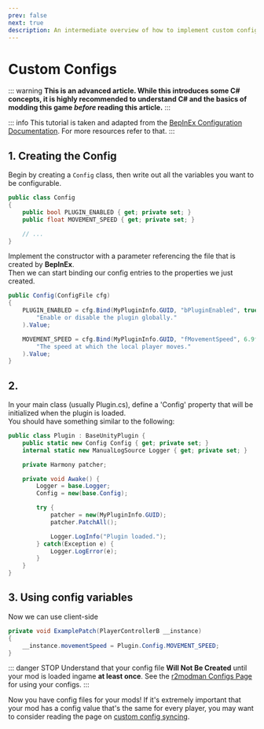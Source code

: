 ```yaml
---
prev: false
next: true
description: An intermediate overview of how to implement custom configs for your Lethal Company mods.
---
```


# Custom Configs

::: warning
**This is an advanced article. While this introduces some C# concepts, it is highly recommended to understand C# and the basics of modding this game <i>before</i> reading this article.**
:::

::: info
This tutorial is taken and adapted from the [BepInEx Configuration Documentation](https://docs.bepinex.dev/articles/dev_guide/plugin_tutorial/4_configuration.html). For more resources refer to that.
:::

## 1. Creating the Config
Begin by creating a `Config` class, then write out all the variables you want to be configurable.

```cs
public class Config
{
    public bool PLUGIN_ENABLED { get; private set; }
    public float MOVEMENT_SPEED { get; private set; }

    // ...
}
```

Implement the constructor with a parameter referencing the file that is created by **BepInEx**.<br>
Then we can start binding our config entries to the properties we just created.

```cs
public Config(ConfigFile cfg)
{
    PLUGIN_ENABLED = cfg.Bind(MyPluginInfo.GUID, "bPluginEnabled", true,
        "Enable or disable the plugin globally."
    ).Value;

    MOVEMENT_SPEED = cfg.Bind(MyPluginInfo.GUID, "fMovementSpeed", 6.9f,
        "The speed at which the local player moves."
    ).Value;
}
```

## 2.
In your main class (usually Plugin.cs), define a 'Config' property that will be initialized when the plugin is loaded.<br>
You should have something similar to the following:

```cs
public class Plugin : BaseUnityPlugin {
    public static new Config Config { get; private set; }
    internal static new ManualLogSource Logger { get; private set; }

    private Harmony patcher;

    private void Awake() {
        Logger = base.Logger;
        Config = new(base.Config);

        try {
            patcher = new(MyPluginInfo.GUID);
            patcher.PatchAll();

            Logger.LogInfo("Plugin loaded.");
        } catch(Exception e) {
            Logger.LogError(e);
        }
    }
}
```

## 3. Using config variables
Now we can use client-side 

```cs
private void ExamplePatch(PlayerControllerB __instance)
{
    __instance.movementSpeed = Plugin.Config.MOVEMENT_SPEED;
}
```

::: danger STOP
Understand that your config file **Will Not Be Created** until your mod is loaded ingame **at least once**. See the [r2modman Configs Page](/installation/configuration) for using your configs.
:::

Now you have config files for your mods! If it's extremely important that your mod has a config value that's the same for every player, you may want to consider reading the page on [custom config syncing](/dev/intermediate/custom-config-syncing).
